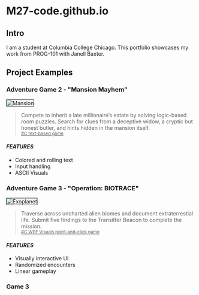 # M27-code.github.io

## Intro
I am a student at Columbia College Chicago. This portfolio showcases my work from PROG-101 with Janell Baxter.

## Project Examples

### Adventure Game 2 - "Mansion Mayhem"
<img src="https://i.ibb.co/kVNz5Hgf/Mansion.png" alt="Mansion" border="1" class="center"></a>
> Compete to inherit a late millionaire’s estate by solving logic-based room puzzles. Search for clues from a deceptive widow, a cryptic but honest butler, and hints hidden in the mansion itself.
<br> <sub><ins> #C text-based game</ins></sub>

#### *FEATURES*
- Colored and rolling text 
- Input handling 
- ASCII Visuals

### Adventure Game 3 - "Operation: BIOTRACE"
<img src="https://i.ibb.co/kgZRzD7J/Screenshot-2025-05-11-174654.png" alt="Exoplanet" border="1" class="center"></a>
> Traverse across uncharted alien biomes and document extraterrestial life. Submit five findings to the Transitter Beacon to complete the mission.
<br> <sub><ins> #C WPF Visuals point-and-click game</ins></sub>

#### *FEATURES*
- Visually interactive UI
- Randomized encounters
- Linear gameplay

### Game 3
